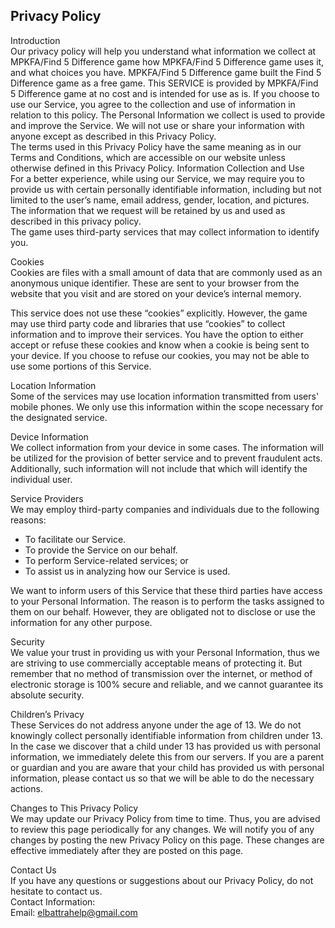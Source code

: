 Privacy Policy  
----------------

Introduction  
Our privacy policy will help you understand what information we collect at MPKFA/Find 5 Difference game how MPKFA/Find 5 Difference game uses it, and what choices you have.
MPKFA/Find 5 Difference game built the Find 5 Difference game as a free game. This SERVICE is provided by MPKFA/Find 5 Difference game at no cost and is intended for use as is.
If you choose to use our Service, you agree to the collection and use of information in relation to this policy. The Personal Information we collect is used to provide and improve the Service. We will not use or share your information with anyone except as described in this Privacy Policy.  
The terms used in this Privacy Policy have the same meaning as in our Terms and Conditions, which are accessible on our website unless otherwise defined in this Privacy Policy.
Information Collection and Use  
For a better experience, while using our Service, we may require you to provide us with certain personally identifiable information, including but not limited to the user’s name, email address, gender, location, and pictures. The information that we request will be retained by us and used as described in this privacy policy.  
The game uses third-party services that may collect information to identify you. 

Cookies  
Cookies are files with a small amount of data that are commonly used as an anonymous unique identifier. These are sent to your browser from the website that you visit and are stored on your device’s internal memory.  

This service does not use these “cookies” explicitly. However, the game may use third party code and libraries that use “cookies” to collect information and to improve their services. You have the option to either accept or refuse these cookies and know when a cookie is being sent to your device. If you choose to refuse our cookies, you may not be able to use some portions of this Service.  

Location Information  
Some of the services may use location information transmitted from users' mobile phones. We only use this information within the scope necessary for the designated service.  

Device Information  
We collect information from your device in some cases. The information will be utilized for the provision of better service and to prevent fraudulent acts. Additionally, such information will not include that which will identify the individual user.  

Service Providers  
We may employ third-party companies and individuals due to the following reasons:  
* To facilitate our Service.
* To provide the Service on our behalf.
* To perform Service-related services; or
* To assist us in analyzing how our Service is used.  

We want to inform users of this Service that these third parties have access to your Personal Information. The reason is to perform the tasks assigned to them on our behalf. However, they are obligated not to disclose or use the information for any other purpose.  

Security  
We value your trust in providing us with your Personal Information, thus we are striving to use commercially acceptable means of protecting it. But remember that no method of transmission over the internet, or method of electronic storage is 100% secure and reliable, and we cannot guarantee its absolute security.  

Children’s Privacy  
These Services do not address anyone under the age of 13. We do not knowingly collect personally identifiable information from children under 13. In the case we discover that a child under 13 has provided us with personal information, we immediately delete this from our servers. If you are a  parent or guardian and you are aware that your child has provided us with personal information, please contact us so that we will be able to do the necessary actions.  

Changes to This Privacy Policy  
We may update our Privacy Policy from time to time. Thus, you are advised to review this page periodically for any changes. We will notify you of any changes by posting the new Privacy Policy on this page. These changes are effective immediately after they are posted on this page.  

Contact Us  
If you have any questions or suggestions about our Privacy Policy, do not hesitate to contact us.  
Contact Information:  
Email: elbattrahelp@gmail.com  
